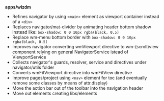 **apps/wizdm**

* Refines navigator by using `<main>` element as viewport container instead of a `<div>`
* Replaces navigator/mat-divider by animating header bottom shadow instead like: `box-shadow: 0 0 10px rgba(black, 0.5)`
* Replace wm-menu bottom border with `box-shadow: 0 0 10px rgba(black, 0.5)`
* Improves navigator converting wmViewport directive to wm-(scroll)view component relying on general NavigatorService istead of ViewportService
* Collects navigator's guards, resolver, service and directives under navigator/utils folder
* Converts wmFitViewport directive into wmFitView directive
* Improve pages/project using `<nav>` element for toc (and eventually remove some classes by means of attr.display)
* Move the action bar out of the toolbar into the navigation header
* Move out elements creating libs/elements

